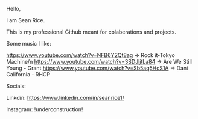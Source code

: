 Hello,

I am Sean Rice.

This is my professional Github meant for colaberations and projects.

Some music I like:

https://www.youtube.com/watch?v=NFB6Y2Qt8ag -> Rock it-Tokyo Machine/n
https://www.youtube.com/watch?v=3SDJljtLa84 -> Are We Still Young - Grant
https://www.youtube.com/watch?v=Sb5aq5HcS1A -> Dani California - RHCP


Socials:

Linkdin: https://www.linkedin.com/in/seanrice1/

Instagram: !underconstruction!
<!---
R0ck-1t/R0ck-1t is a ✨ special ✨ repository because its `README.md` (this file) appears on your GitHub profile.
You can click the Preview link to take a look at your changes.
--->
